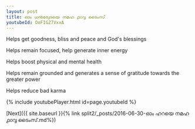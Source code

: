 ```yaml
---
layout: post
title: ഓം ധനുര്വേദയെ നമഹ ൧൦൮ ടൈംസ്
youtubeId: OoFIGZ7VxxA
---
```

 
 
Helps get goodness, bliss and peace and God's blessings
 
Helps remain focused, help generate inner energy 
 
Helps boost physical and mental health 
 
Helps remain grounded and generates a sense of gratitude towards the greater power 
 
Helps reduce bad karma
 
 
 
 


{% include youtubePlayer.html id=page.youtubeId %}
 
[Next]({{ site.baseurl }}{% link  split2/_posts/2016-06-30-ഓം ഹറയെ നമഹ ൧൦൮ ടൈംസ്.md%})
 
